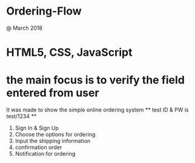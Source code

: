 # Ordering-Flow
@ March 2018
# HTML5, CSS, JavaScript
# the main focus is to verify the field entered from user 

It was made to show the simple online ordering system
** test ID & PW is test/1234 ** 

1. Sign In & Sign Up 
2. Choose the options for ordering. 
3. Input the shipping information
4. confirmation order
5. Notification for ordering
